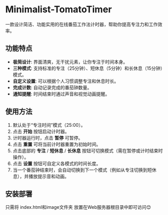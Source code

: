 # Minimalist-TomatoTimer

一款设计简洁、功能实用的在线番茄工作法计时器，帮助你提高专注力和工作效率。

## 功能特点
*   **极简设计**: 界面清爽，无干扰元素，让你专注于时间本身。
*   **三种模式**: 支持标准的专注（25分钟）、短休息（5分钟）和长休息（15分钟）模式。
*   **自定义设置**: 可以根据个人习惯调整专注和休息时长。
*   **完成计数**: 自动记录完成的番茄钟数量。
*   **通知提醒**: 时间结束时通过声音和视觉动画提醒。

## 使用方法
1.  默认处于“专注时间”模式（25:00）。
2.  点击 **开始** 按钮启动计时器。
3.  计时器运行时，点击 **暂停** 可暂停。
4.  点击 **重置** 可将当前计时器重置为初始时间。
5.  点击底部的 **专注** / **短休息** / **长休息** 按钮可切换模式（需在暂停或计时结束时操作）。
6.  点击 **设置** 按钮可自定义各模式的时间长度。
7.  当一个番茄钟结束时，会自动切换到下一个模式（例如从专注切换到短休息），并播放提示音和动画。

## 安装部署
只需将 index.html和image文件夹 放置在Web服务器根目录中即可访问😊





